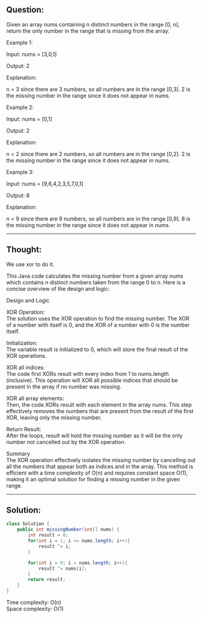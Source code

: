 ## Question:

Given an array nums containing n distinct numbers in the range [0, n], return the only number in the range that is missing from the array.  

Example 1:  

Input: nums = [3,0,1]  

Output: 2  

Explanation:  

n = 3 since there are 3 numbers, so all numbers are in the range [0,3]. 2 is the missing number in the range since it does not appear in nums.  

Example 2:  

Input: nums = [0,1]  

Output: 2  
 
Explanation:  

n = 2 since there are 2 numbers, so all numbers are in the range [0,2]. 2 is the missing number in the range since it does not appear in nums.  

Example 3:  

Input: nums = [9,6,4,2,3,5,7,0,1]  
 
Output: 8  

Explanation:  

n = 9 since there are 9 numbers, so all numbers are in the range [0,9]. 8 is the missing number in the range since it does not appear in nums.  

---
## Thought:
We use xor to do it.

This Java code calculates the missing number from a given array nums which contains n distinct numbers taken from the range 0 to n. Here is a concise overview of the design and logic:  

Design and Logic  

XOR Operation:  
The solution uses the XOR operation to find the missing number. The XOR of a number with itself is 0, and the XOR of a number with 0 is the number itself.  

Initialization:  
The variable result is initialized to 0, which will store the final result of the XOR operations.  

XOR all indices:  
The code first XORs result with every index from 1 to nums.length (inclusive). This operation will XOR all possible indices that should be present in the array if no number was missing.  

XOR all array elements:  
Then, the code XORs result with each element in the array nums. This step effectively removes the numbers that are present from the result of the first XOR, leaving only the missing number.  

Return Result:  
After the loops, result will hold the missing number as it will be the only number not cancelled out by the XOR operation.  

Summary  
The XOR operation effectively isolates the missing number by cancelling out all the numbers that appear both as indices and in the array. This method is efficient with a time complexity of O(n) and requires constant space O(1), making it an optimal solution for finding a missing number in the given range.  

---
## Solution:
```Java
class Solution {
    public int missingNumber(int[] nums) {
        int result = 0;
        for(int i = 1; i <= nums.length; i++){
            result ^= i;
        }

        for(int i = 0; i < nums.length; i++){
            result ^= nums[i];
        }
        return result;
    }
}
```
Time complexity: O(n)  
Space complexity: O(1)
